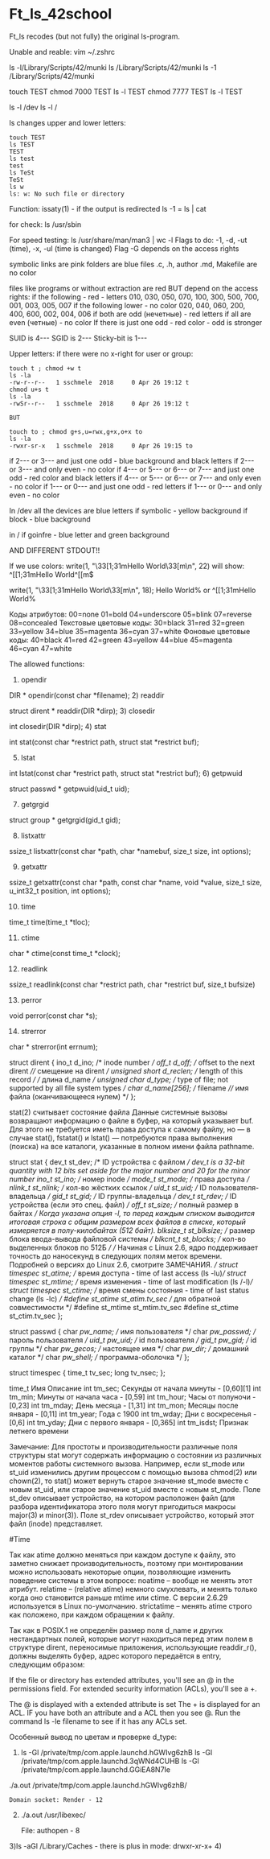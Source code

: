 # Ft_ls_42school
Ft_ls recodes (but not fully) the original ls-program.

Unable and reable: vim ~/.zshrc

ls -l/Library/Scripts/42/munki
ls /Library/Scripts/42/munki
ls -1 /Library/Scripts/42/munki

touch TEST
chmod 7000 TEST
ls -l TEST
chmod 7777 TEST
ls -l TEST

ls -l /dev
ls -l /

ls changes upper and lower letters:

	touch TEST
	ls TEST
	TEST
	ls test
	test
	ls TeSt
	TeSt
	ls w
	ls: w: No such file or directory

Function: issaty(1) - if the output is redirected
ls -1 = ls | cat

for check: ls /usr/sbin

For speed testing: ls /usr/share/man/man3 | wc -l
Flags to do: -1, -d, -ut (time), -x, -ul (time is changed)
Flag -G depends on the access rights

symbolic links are pink
folders are blue
files .c, .h, author .md, Makefile are no color

files like programs or without extraction are red BUT depend on the access rights:
if the following - red - letters
010, 030, 050, 070, 100, 300, 500, 700, 001, 003, 005, 007
if the following lower - no color
020, 040, 060, 200, 400, 600, 002, 004, 006
if both are odd (нечетные) - red letters
if all  are even (четные) - no color
If there is just one odd - red color - odd is stronger

SUID is 4---
SGID is 2---
Sticky-bit is 1---

Upper letters: if there were no x-right for user or group:

	touch t ; chmod +w t
	ls -la
	-rw-r--r--   1 sschmele  2018     0 Apr 26 19:12 t
	chmod u+s t
	ls -la
	-rwSr--r--   1 sschmele  2018     0 Apr 26 19:12 t

	BUT

	touch to ; chmod g+s,u=rwx,g+x,o+x to
	ls -la
	-rwxr-sr-x   1 sschmele  2018     0 Apr 26 19:15 to

if 2--- or 3--- and just one odd - blue background and black letters
if 2--- or 3--- and only even - no color
if 4--- or 5--- or 6--- or 7--- and just one odd - red color and black letters
if 4--- or 5--- or 6--- or 7--- and only even - no color
if 1--- or 0--- and just one odd - red letters
if 1--- or 0--- and only even - no color

In /dev
all the devices are blue letters
if symbolic - yellow background
if block - blue background

in /
if goinfre - blue letter and green background

AND DIFFERENT STDOUT!!

If we use colors:
write(1, "\33[1;31mHello World\33[m\n", 22) will show:
	^[[1;31mHello World^[[m$

write(1, "\33[1;31mHello World\33[m\n", 18);
	Hello World% or
	^[[1;31mHello World%

Коды атрибутов: 00=none 01=bold 04=underscore 05=blink 07=reverse 08=concealed
Текстовые цветовые коды: 30=black 31=red 32=green 33=yellow 34=blue 35=magenta 36=cyan 37=white
Фоновые цветовые коды: 40=black 41=red 42=green 43=yellow 44=blue 45=magenta 46=cyan 47=white



The allowed functions:
1) opendir

DIR *
     opendir(const char *filename);
2) readdir

struct dirent *
     readdir(DIR *dirp);
3) closedir

int
     closedir(DIR *dirp);
4) stat

int
     stat(const char *restrict path, struct stat *restrict buf);

5) lstat

int
     lstat(const char *restrict path, struct stat *restrict buf);
6) getpwuid

struct passwd *
     getpwuid(uid_t uid);

7) getgrgid

 struct group *
      getgrgid(gid_t gid);

8) listxattr

ssize_t
     listxattr(const char *path, char *namebuf, size_t size, int options);

9) getxattr

ssize_t
     getxattr(const char *path, const char *name, void *value, size_t size,
	          u_int32_t position, int options);

10) time

time_t
     time(time_t *tloc);

11) ctime

char *
     ctime(const time_t *clock);

12) readlink

ssize_t
     readlink(const char *restrict path, char *restrict buf, size_t bufsize)

13) perror

void
     perror(const char *s);

14) strerror

char *
     strerror(int errnum);



struct dirent {
  ino_t          d_ino;       /* inode number */
  off_t          d_off;       /* offset to the next dirent *//* смещение на dirent */
  unsigned short d_reclen;    /* length of this record */ /* длина d_name */
  unsigned char  d_type;      /* type of file; not supported
                                 by all file system types */
  char           d_name[256]; /* filename *//* имя файла (оканчивающееся нулем) */
};


stat(2)
считывает состояние файла
Данные системные вызовы возвращают информацию о файле в буфер, на который указывает buf. Для этого не требуется иметь права доступа к самому файлу, но — в случае stat(), fstatat() и lstat() — потребуются права выполнения (поиска) на все каталоги, указанные в полном имени файла pathname.

struct stat {
    dev_t     st_dev;         /* ID устройства с файлом */ dev_t is a 32-bit quantity with 12 bits set aside for the major number and 20 for the minor number
    ino_t     st_ino;         /* номер inode */
    mode_t    st_mode;        /* права доступа */
    nlink_t   st_nlink;       /* кол-во жёстких ссылок */
    uid_t     st_uid;         /* ID пользователя-владельца */
    gid_t     st_gid;         /* ID группы-владельца */
    dev_t     st_rdev;        /* ID устройства (если это спец. файл) */
    off_t     st_size;        /* полный размер в байтах */ 
Когда указана опция -l, то перед каждым списком выводится итоговая строка с общим размером всех файлов в списке, который измеряется в полу-килобайтах (512 байт).
    blksize_t st_blksize;     /* размер блока ввода-вывода
                                 файловой системы */
    blkcnt_t  st_blocks;      /* кол-во выделенных блоков по 512Б */
    /* Начиная с Linux 2.6, ядро поддерживает точность до
       наносекунд в следующих полям меток времени.
       Подробней о версиях до Linux 2.6, смотрите ЗАМЕЧАНИЯ. */
    struct timespec st_atime;  /* время доступа - time of last access (ls -lu)*/
    struct timespec st_mtime;  /* время изменения - time of last modification (ls /-l)*/
    struct timespec st_ctime;  /* время смены состояния - time of last status change (ls -lc) */
#define st_atime st_atim.tv_sec      /* для обратной совместимости */
#define st_mtime st_mtim.tv_sec
#define st_ctime st_ctim.tv_sec
};

struct passwd {
	char    *pw_name;       /* имя пользователя */
	char    *pw_passwd;     /* пароль пользователя */
	uid_t   pw_uid;         /* id пользователя */
	gid_t   pw_gid;         /* id группы */
	char    *pw_gecos;      /* настоящее имя */
	char    *pw_dir;        /* домашний каталог */
	char    *pw_shell;      /* программа-оболочка */
};

struct timespec {
	time_t          tv_sec;
	long            tv_nsec;
};

time_t
Имя	Описание
int tm_sec;	Секунды от начала минуты - [0,60][1]
int tm_min;	Минуты от начала часа - [0,59]
int tm_hour;	Часы от полуночи - [0,23]
int tm_mday;	День месяца - [1,31]
int tm_mon;	Месяцы после января - [0,11]
int tm_year;	Года с 1900
int tm_wday;	Дни с воскресенья - [0,6]
int tm_yday;	Дни с первого января - [0,365]
int tm_isdst;	Признак летнего времени

Замечание: Для простоты и производительности различные поля структуры stat могут содержать информацию о состоянии из различных моментов работы системного вызова. Например, если st_mode или st_uid изменились другим процессом с помощью вызова chmod(2) или chown(2), то stat() может вернуть старое значение st_mode вместе с новым st_uid, или старое значение st_uid вместе с новым st_mode.
Поле st_dev описывает устройство, на котором расположен файл (для разбора идентификатора этого поля могут пригодиться макросы major(3) и minor(3)).
Поле st_rdev описывает устройство, который этот файл (inode) представляет.

#Time

Так как atime должно меняться при каждом доступе к файлу, это заметно снижает производительность, поэтому при монтировании можно использовать некоторые опции, позволяющие изменить поведение системы в этом вопросе:
noatime – вообще не менять этот атрибут.
relatime – (relative atime) немного смухлевать, и менять только когда оно становится раньше mtime или ctime. С версии 2.6.29 используется в Linux по-умолчанию.
strictatime – менять atime строго как положено, при каждом обращении к файлу.



Так как в POSIX.1 не определён размер поля d_name и других нестандартных полей, которые могут находиться перед этим полем в структуре dirent, переносимые приложения, использующие readdir_r(), должны выделять буфер, адрес которого передаётся в entry, следующим образом:


If the file or directory has extended attributes, you'll see an @ in the permissions field. For extended security information (ACLs), you'll see a +.

The @ is displayed with a extended attribute is set
The + is displayed for an ACL.
IF you have both an attribute and a ACL then you see @.
Run the command ls -le filename to see if it has any ACLs set.




Особенный вывод по цветам и проверке d_type:
1) ls -Gl /private/tmp/com.apple.launchd.hGWIvg6zhB
ls -Gl /private/tmp/com.apple.launchd.3qWNd4CUHB
ls -Gl /private/tmp/com.apple.launchd.GGiEA8N7Ie

./a.out /private/tmp/com.apple.launchd.hGWIvg6zhB/

	Domain socket: Render - 12

2) ./a.out /usr/libexec/

	File: authopen - 8

3)ls -aGl /Library/Caches - there is plus in mode: drwxr-xr-x+
4)  
